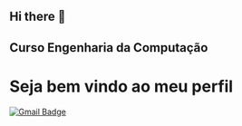 ## Hi there 👋

<!--
**SamuelWeendel/SamuelWeendel** is a ✨ _special_ ✨ repository because its `README.md` (this file) appears on your GitHub profile.

Here are some ideas to get you started:

- 🔭 I’m currently working on ...
- 🌱 I’m currently learning ...
- 👯 I’m looking to collaborate on ...
- 🤔 I’m looking for help with ...
- 💬 Ask me about ...
- 📫 How to reach me: ...
- 😄 Pronouns: ...
- ⚡ Fun fact: ...
-->
  <h2>Curso Engenharia da Computação</h2>


<h1>Seja bem vindo ao meu perfil</h1>

[![Gmail Badge](https://img.shields.io/badge/-natansl@gmail.com-c14438?style=flat-square&logo=Gmail&logoColor=white&link=mailto:samuelwendel55@gmail.com)](mailto:samuelwendel55@gmail.com)
